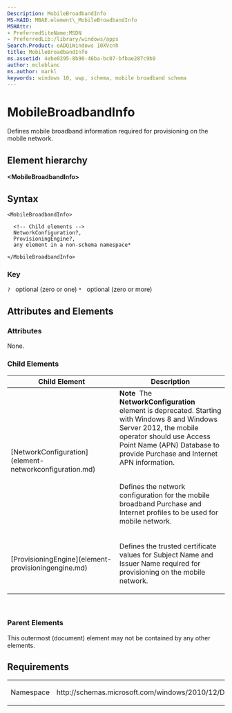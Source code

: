 ```yaml
---
Description: MobileBroadbandInfo
MS-HAID: MBAE.element\_MobileBroadbandInfo
MSHAttr:
- PreferredSiteName:MSDN
- PreferredLib:/library/windows/apps
Search.Product: eADQiWindows 10XVcnh
title: MobileBroadbandInfo
ms.assetid: 4ebe0295-8b90-46ba-bc07-bfbae287c9b9
author: mcleblanc
ms.author: markl
keywords: windows 10, uwp, schema, mobile broadband schema
---
```


# MobileBroadbandInfo


Defines mobile broadband information required for provisioning on the mobile network.

## Element hierarchy

**&lt;MobileBroadbandInfo&gt;**

## Syntax

``` syntax
<MobileBroadbandInfo>

  <!-- Child elements -->
  NetworkConfiguration?,
  ProvisioningEngine?,
  any element in a non-schema namespace*

</MobileBroadbandInfo>
```

### Key

`?`   optional (zero or one)
`*`   optional (zero or more)

## Attributes and Elements


### Attributes

None.

### Child Elements

<table>
<colgroup>
<col width="50%" />
<col width="50%" />
</colgroup>
<thead>
<tr class="header">
<th>Child Element</th>
<th>Description</th>
</tr>
</thead>
<tbody>
<tr class="odd">
<td>[NetworkConfiguration](element-networkconfiguration.md)</td>
<td><div class="alert">
<strong>Note</strong>  The <strong>NetworkConfiguration</strong> element is deprecated. Starting with Windows 8 and Windows Server 2012, the mobile operator should use Access Point Name (APN) Database to provide Purchase and Internet APN information.
</div>
<div>
 
</div>
<p>Defines the network configuration for the mobile broadband Purchase and Internet profiles to be used for mobile network.</p></td>
</tr>
<tr class="even">
<td>[ProvisioningEngine](element-provisioningengine.md)</td>
<td><p>Defines the trusted certificate values for Subject Name and Issuer Name required for provisioning on the mobile network.</p></td>
</tr>
</tbody>
</table>

 

### Parent Elements

This outermost (document) element may not be contained by any other elements.

## Requirements

<table>
<colgroup>
<col width="50%" />
<col width="50%" />
</colgroup>
<tbody>
<tr class="odd">
<td><p>Namespace</p></td>
<td><p>http://schemas.microsoft.com/windows/2010/12/DeviceMetadata/MobileBroadbandInfo</p></td>
</tr>
</tbody>
</table>

 

 



